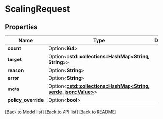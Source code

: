 # ScalingRequest

## Properties

Name | Type | Description | Notes
------------ | ------------- | ------------- | -------------
**count** | Option<**i64**> |  | [optional]
**target** | Option<**::std::collections::HashMap<String, String>**> |  | 
**reason** | Option<**String**> |  | [optional]
**error** | Option<**String**> |  | [optional]
**meta** | Option<[**::std::collections::HashMap<String, serde_json::Value>**](serde_json::Value.md)> |  | [optional]
**policy_override** | Option<**bool**> |  | [optional]

[[Back to Model list]](../README.md#documentation-for-models) [[Back to API list]](../README.md#documentation-for-api-endpoints) [[Back to README]](../README.md)


